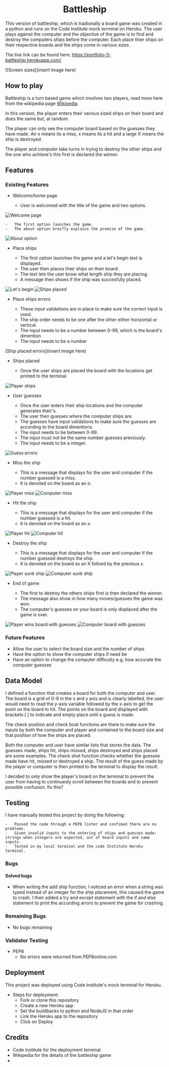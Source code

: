 <h1 align="center">Battleship</h1>

This version of battleship, which is tradionally a board game was created in a python and runs on the Code Institute mock terminal on Heroku. The user plays against the computer and the objective of the game is to find and destroy the computers ships before the computer. Each place thier ships on their respective boards and the ships come in various sizes.

The live link can be found here: https://portfolio-3-battleship.herokuapp.com/

![Screen sizes](insert image here)

## How to play

Battleship is a turn based game which involves two players, read more here from the wikipedia page [Wikipedia](https://en.wikipedia.org/wiki/Battleship_(game)).

In this version, the player enters their various sized ships on their board and does the same but, at random.

The player can only see the computer board based on the guesses they have made. An o means its a miss, x means its a hit and a large X means the ship is destroyed.

The player and computer take turns in trying to destroy the other ships and the one who achieve's this first is declared the winner.


## Features

### Existing Features

-   Welcome/home page

    -   User is welcomed with the title of the game and two options.

![Welcome page](https://github.com/dhowai/portfolio-3-battleship/blob/main/images/welcome-title.png)

    -   The first option launches the game.
    -   The about option breifly explains the premise of the game.

![About option](https://github.com/dhowai/portfolio-3-battleship/blob/main/images/about-game.png)

-   Place ships

    -   The first option launches the game and a let's begin text is displayed.
    -   The user then places their ships on their board.
    -   The text lets the user know what length ship they are placing.
    -   A message then shows if the ship was succesfully placed.

![Let's begin](https://github.com/dhowai/portfolio-3-battleship/blob/main/images/begin-game.png)
![Ships placed](https://github.com/dhowai/portfolio-3-battleship/blob/main/images/entering-ships.png)

-   Place ships errors

    -   These input validations are in place to make sure the correct input is used.
    -   The ship order needs to be one after the other either horizontal or vertical.
    -   The input needs to be a number between 0-99, which is the board's dimention
    -   The input needs to be a number

[Ship placed errors](insert image here)

-   Ships placed

    -   Once the user ships are placed the board with the locations get printed to the terminal.

![Player ships](https://github.com/dhowai/portfolio-3-battleship/blob/main/images/player-ships-placed.png)

-   User guesses

    -   Once the user enters their ship locations and the computer generates their's.
    -   The user then guesses where the computer ships are.
    -   The guesses have input validations to make sure the guesses are according to the board dimentions.
    -   The input needs to be between 0-99.
    -   The input must not be the same number guesses previously.
    -   The input needs to be a integer.

![Guess errors](https://github.com/dhowai/portfolio-3-battleship/blob/main/images/guess-errors.png)

-   Miss the ship

    -   This is a message that displays for the user and computer if the number guessed is a miss.
    -   It is denoted on the board as an o.

![Player miss](https://github.com/dhowai/portfolio-3-battleship/blob/main/images/player-miss.png)
![Computer miss](https://github.com/dhowai/portfolio-3-battleship/blob/main/images/computer-miss.png)

-   Hit the ship

    -   This is a message that displays for the user and computer if the number guessed is a hit.
    -   It is denoted on the board as an x.

![Player hit](https://github.com/dhowai/portfolio-3-battleship/blob/main/images/player-hit.png)
![Computer hit](https://github.com/dhowai/portfolio-3-battleship/blob/main/images/computer-hit.png)

-   Destroy the ship

    -   This is a message that displays for the user and computer if the number guessed destroys the ship.
    -   It is denoted on the board as an X folloed by the previous x.

![Player sunk ship](https://github.com/dhowai/portfolio-3-battleship/blob/main/images/player-sunk-ship.png)
![Computer sunk ship](https://github.com/dhowai/portfolio-3-battleship/blob/main/images/computer-sunk-ship.png)

-   End of game

    -   The first to destroy the others ships first is then declared the winner.
    -   The message also show in how many moves/guesses the game was won.
    -   The computer's guesses on your board is only displaced after the game is over.

![Player wins board with guesses ](https://github.com/dhowai/portfolio-3-battleship/blob/main/images/player-win-board.png)
![Computer board with guesses](https://github.com/dhowai/portfolio-3-battleship/blob/main/images/computer-board-after-loss.png)

### Future Features

-   Allow the user to select the board size and the number of ships
-   Have the option to show the computer ships if need be
-   Have an option to change the computer difficulty e.g. how accurate the computer guesses

## Data Model 

I defined a function that creates a board for both the computer and user. The board is a grid of 0-9 in the x and y axis and is clearly labelled, the user would need to read the y-axis variable followed by the x-axis to get the point on the board to hit. The points on the board and displayed with brackets [ ] to indicate and empty place until a guess is made. 

The check position and check boat functions are there to make sure the inputs by both the computer and player and contained to the board size and that position of how the ships are placed.

Both the computer and user have similar lists that stores the data. The guesses made, ships hit, ships missed, ships destroyed and ships placed are some examples. The check shot function checks whether the guesses made have hit, missed or destroyed a ship. The result of the guess made by the player or computer is then printed to the terminal to display the result. 

I decided to only show the player's board on the terminal to prevent the user from having to continuesly scroll between the boards and to prevent possible confusion. fix this?

## Testing

I have manually tested this project by doing the following:

    -   Passed the code through a PEP8 linter and confimed there are no problems.
    -   Given invalid inputs to the entering of ships and guesses made: strings when integers are expected, out of board inputs and same inputs.
    -   Tested in my local terminal and the code Institute Heroku terminal.

### Bugs

#### Solved bugs

-   When writing the add ship function, I noticed an error when a string was typed instead of an integer for the ship placement, this caused the game to crash. I then added a try and except statement with the if and else statement to print the according arrors to prevent the game for crashing.

### Remaining Bugs

-   No bugs remaining

### Validator Testing

-   PEP8
    -   No errors were returned from PEP8online.com

## Deployment

This project was deployed using Code institute's mock terminal for Heroku.

-   Steps for deployment:
    -   Fork or clone this repository
    -   Create a new Heroku app
    -   Set the buildbacks to python and NodeJS in that order
    -   Link the Heroku app to the repository
    -   Click on Deploy

## Credits

-   Code Institute for the deployment terminal
-   Wikipedia for the details of the battleship game
-   
